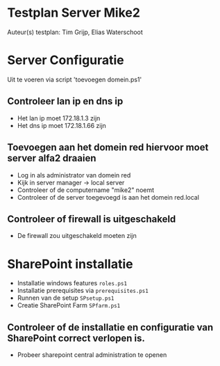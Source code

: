 # Testplan Server Mike2



Auteur(s) testplan: Tim Grijp, Elias Waterschoot

# Server Configuratie

Uit te voeren via script 'toevoegen domein.ps1'

## Controleer lan ip en dns ip
* Het lan ip moet 172.18.1.3 zijn
* Het dns ip moet 172.18.1.66 zijn
## Toevoegen aan het domein red hiervoor moet server alfa2 draaien
* Log in als administrator van domein red
* Kijk in server manager -> local server
* Controleer of de computername "mike2" noemt
* Controleer of de server toegevoegd is aan het domein red.local
## Controleer of firewall is uitgeschakeld
* De firewall zou uitgeschakeld moeten zijn


# SharePoint installatie

- Installatie windows features `roles.ps1`
- Installatie prerequisites via `prerequisites.ps1`
- Runnen van de setup `SPsetup.ps1`
- Creatie SharePoint Farm `SPfarm.ps1`

## Controleer of de installatie en configuratie van SharePoint correct verlopen is.
* Probeer sharepoint central administration te openen 


